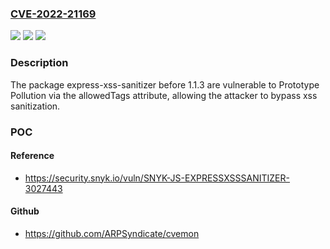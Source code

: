 ### [CVE-2022-21169](https://cve.mitre.org/cgi-bin/cvename.cgi?name=CVE-2022-21169)
![](https://img.shields.io/static/v1?label=Product&message=express-xss-sanitizer&color=blue)
![](https://img.shields.io/static/v1?label=Version&message=%3C%201.1.3%20&color=brighgreen)
![](https://img.shields.io/static/v1?label=Vulnerability&message=Prototype%20Pollution&color=brighgreen)

### Description

The package express-xss-sanitizer before 1.1.3 are vulnerable to Prototype Pollution via the allowedTags attribute, allowing the attacker to bypass xss sanitization.

### POC

#### Reference
- https://security.snyk.io/vuln/SNYK-JS-EXPRESSXSSSANITIZER-3027443

#### Github
- https://github.com/ARPSyndicate/cvemon

